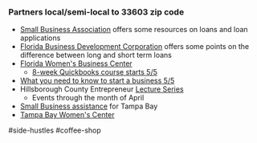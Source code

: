 ### Partners local/semi-local to 33603 zip code

- [Small Business Association](https://www.sba.gov/offices/district/fl/miami) offers some resources on loans and loan applications
- [Florida Business Development Corporation](https://fbdc.net/resource-page/) offers some points on the difference between long and short term loans
- [Florida Women's Business Center](https://www.flwbc.org/)
	- [8-week Quickbooks course starts 5/5](https://www.sba.gov/events/1709545)
- [What you need to know to start a business 5/5](https://register.gotowebinar.com/register/9142820036335985677)
- Hillsborough County Entrepreneur [Lecture Series](https://ic.eshcfl.org/events.aspx)
	- Events through the month of April
- [Small Business assistance](https://sbdctampabay.com/contact-us/) for Tampa Bay
- [Tampa Bay Women's Center](https://thecentre.org/businesscentre/)


#side-hustles #coffee-shop


